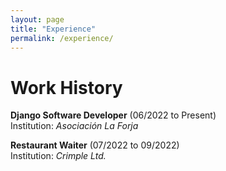 ```yaml
---
layout: page
title: "Experience"
permalink: /experience/ 
---
```



# Work History

**Django Software Developer** (06/2022 to Present)\
Institution: *Asociación La Forja*


**Restaurant Waiter** (07/2022 to 09/2022)\
Institution: *Crimple Ltd.*
